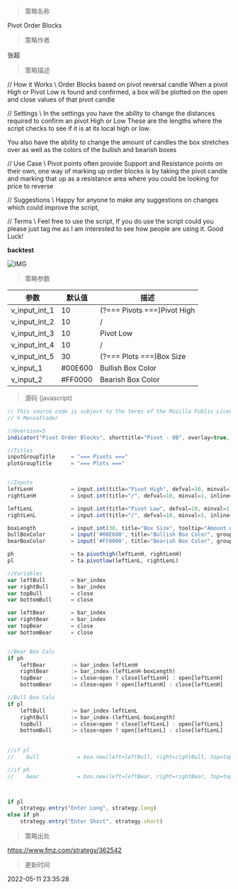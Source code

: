 
> 策略名称

Pivot Order Blocks

> 策略作者

张超

> 策略描述

// How it Works \\
Order Blocks based on pivot reversal candle
When a pivot High or Pivot Low is found and confirmed, a box will be plotted on the open and close values of that pivot candle

// Settings \\
In the settings you have the ability to change the distances required to confirm an pivot High or Low
These are the lengths where the script checks to see if it is at its local high or low.

You also have the ability to change the amount of candles the box stretches over as well as the colors of the bullish and bearish boxes

// Use Case \\
Pivot points often provide Support and Resistance points on their own,
one way of marking up order blocks is by taking the pivot candle and marking that up as a resistance area where you could be looking for price to reverse


// Suggestions \\
Happy for anyone to make any suggestions on changes which could improve the script,

// Terms \\
Feel free to use the script, If you do use the script could you please just tag me as I am interested to see how people are using it. Good Luck!

**backtest**

 ![IMG](https://www.fmz.com/upload/asset/133eb5003e76e3f0820.png) 

> 策略参数



|参数|默认值|描述|
|----|----|----|
|v_input_int_1|10|(?=== Pivots ===)Pivot High|
|v_input_int_2|10|/|
|v_input_int_3|10|Pivot Low|
|v_input_int_4|10|/|
|v_input_int_5|30|(?=== Plots ===)Box Size|
|v_input_1|#00E600|Bullish Box Color|
|v_input_2|#FF0000|Bearish Box Color|


> 源码 (javascript)

``` javascript
// This source code is subject to the terms of the Mozilla Public License 2.0 at https://mozilla.org/MPL/2.0/
// © MensaTrader

//@version=5
indicator("Pivot Order Blocks", shorttitle="Pivot - OB", overlay=true, max_bars_back=500, max_boxes_count=250)

//Titles
inputGroupTitle     = "=== Pivots ==="
plotGroupTitle      = "=== Plots ==="


//Inputs
leftLenH            = input.int(title="Pivot High", defval=10, minval=1, inline="Pivot High", group=inputGroupTitle)
rightLenH           = input.int(title="/", defval=10, minval=1, inline="Pivot High", group=inputGroupTitle)

leftLenL            = input.int(title="Pivot Low", defval=10, minval=1, inline="Pivot Low", group=inputGroupTitle)
rightLenL           = input.int(title="/", defval=10, minval=1, inline="Pivot Low", group=inputGroupTitle)

boxLength           = input.int(30, title="Box Size", tooltip="Amount of candles long", group=plotGroupTitle)
bullBoxColor        = input('#00E600', title="Bullish Box Color", group=plotGroupTitle, inline="1")
bearBoxColor        = input('#FF0000', title="Bearish Box Color", group=plotGroupTitle, inline="1")

ph                  = ta.pivothigh(leftLenH, rightLenH)
pl                  = ta.pivotlow(leftLenL, rightLenL)

//Variables
var leftBull        = bar_index
var rightBull       = bar_index
var topBull         = close
var bottomBull      = close

var leftBear        = bar_index
var rightBear       = bar_index
var topBear         = close
var bottomBear      = close


//Bear Box Calc
if ph
    leftBear        := bar_index-leftLenH
    rightBear       := bar_index-(leftLenH-boxLength)
    topBear         := close>open ? close[leftLenH] : open[leftLenH]
    bottomBear      := close>open ? open[leftLenH] : close[leftLenH]

//Bull Box Calc
if pl
    leftBull        := bar_index-leftLenL
    rightBull       := bar_index-(leftLenL-boxLength)
    topBull         := close>open ? close[leftLenL] : open[leftLenL]
    bottomBull      := close>open ? open[leftLenL] : close[leftLenL]
     
    
//if pl
//    bull            = box.new(left=leftBull, right=rightBull, top=topBull, bottom=bottomBull, bgcolor=color.new(bullBoxColor,80), border_color=bullBoxColor)

//if ph
//    bear            = box.new(left=leftBear, right=rightBear, top=topBear, bottom=bottomBear, bgcolor=color.new(bearBoxColor,80), border_color=bearBoxColor)



if pl
    strategy.entry("Enter Long", strategy.long)
else if ph
    strategy.entry("Enter Short", strategy.short)
```

> 策略出处

https://www.fmz.com/strategy/362542

> 更新时间

2022-05-11 23:35:28
